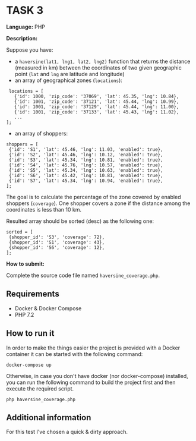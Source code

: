 # TASK 3

**Language:** PHP

**Description:**

Suppose you have:

 * a `haversine(lat1, lng1, lat2, lng2)` function that returns the distance (measured in km) between the coordinates of two given geographic point (`lat` and `lng` are latitude and longitude)
 * an array of geographical zones (`locations`):
```
 locations = [
   {'id': 1000, 'zip_code': '37069', 'lat': 45.35, 'lng': 10.84},
   {'id': 1001, 'zip_code': '37121', 'lat': 45.44, 'lng': 10.99},
   {'id': 1001, 'zip_code': '37129', 'lat': 45.44, 'lng': 11.00},
   {'id': 1001, 'zip_code': '37133', 'lat': 45.43, 'lng': 11.02},
   ... 
];
```
 * an array of shoppers:
```
shoppers = [
 {'id': 'S1', 'lat': 45.46, 'lng': 11.03, 'enabled': true},
 {'id': 'S2', 'lat': 45.46, 'lng': 10.12, 'enabled': true},
 {'id': 'S3', 'lat': 45.34, 'lng': 10.81, 'enabled': true},
 {'id': 'S4', 'lat': 45.76, 'lng': 10.57, 'enabled': true},
 {'id': 'S5', 'lat': 45.34, 'lng': 10.63, 'enabled': true},
 {'id': 'S6', 'lat': 45.42, 'lng': 10.81, 'enabled': true},
 {'id': 'S7', 'lat': 45.34, 'lng': 10.94, 'enabled': true},
];
```

The goal is to calculate the percentage of the zone covered by enabled shoppers (`coverage`). One shopper covers a zone if the distance among the coordinates is less than 10 km.

Resulted array should be sorted (desc) as the following one:

```
sorted = [
 {shopper_id': 'S3', 'coverage': 72},
 {shopper_id': 'S1', 'coverage': 43},
 {shopper_id': 'S6', 'coverage': 12},
];
```

**How to submit:**

Complete the source code file named `haversine_coverage.php`.

## Requirements

 * Docker & Docker Compose
 * PHP 7.2

## How to run it

In order to make the things easier the project is provided with a Docker container it can be started with the following command:

```
docker-compose up
```

Otherwise, in case you don't have docker (nor docker-compose) installed, you can run the following command to build the project first and  then execute the required script.

```
php haversine_coverage.php
```

## Additional information

For this test I've chosen a quick & dirty approach.

